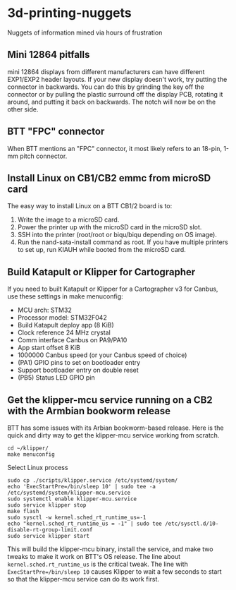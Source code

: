 # 3d-printing-nuggets
Nuggets of information mined via hours of frustration

## Mini 12864 pitfalls
mini 12864 displays from different manufacturers can have different EXP1/EXP2 header layouts. If your new display doesn't work, try putting the connector in backwards. You can do this by grinding the key off the connector or by pulling the plastic surround off the display PCB, rotating it around, and putting it back on backwards. The notch will now be on the other side. 

## BTT "FPC" connector
When BTT mentions an "FPC" connector, it most likely refers to an 18-pin, 1-mm pitch connector. 

## Install Linux on CB1/CB2 emmc from microSD card
The easy way to install Linux on a BTT CB1/2 board is to:
1. Write the image to a microSD card.
2. Power the printer up with the microSD card in the microSD slot.
3. SSH into the printer (root/root or biqu/biqu depending on OS image).
4. Run the nand-sata-install command as root.
If you have multiple printers to set up, run KIAUH while booted from the microSD card.

## Build Katapult or Klipper for Cartographer
If you need to built Katapult or Klipper for a Cartographer v3 for Canbus, use these settings in make menuconfig:
* MCU arch: STM32
* Processor model: STM32F042
* Build Katapult deploy app (8 KiB)
* Clock reference 24 MHz crystal
* Comm interface Canbus on PA9/PA10
* App start offset 8 KiB
* 1000000 Canbus speed (or your Canbus speed of choice)
* (PA1) GPIO pins to set on bootloader entry
* Support bootloader entry on double reset
* (PB5) Status LED GPIO pin

## Get the klipper-mcu service running on a CB2 with the Armbian bookworm release
BTT has some issues with its Arbian bookworm-based release. Here is the quick and dirty way to get the klipper-mcu service working from scratch. 
```
cd ~/klipper/
make menuconfig
```
Select Linux process
```
sudo cp ./scripts/klipper.service /etc/systemd/system/
echo 'ExecStartPre=/bin/sleep 10' | sudo tee -a /etc/systemd/system/klipper-mcu.service
sudo systemctl enable klipper-mcu.service
sudo service klipper stop
make flash
sudo sysctl -w kernel.sched_rt_runtime_us=-1
echo "kernel.sched_rt_runtime_us = -1" | sudo tee /etc/sysctl.d/10-disable-rt-group-limit.conf
sudo service klipper start
```
This will build the klipper-mcu binary, install the service, and make two tweaks to make it work on BTT's OS release. The line about `kernel.sched.rt_runtime_us` is the critical tweak. The line with `ExecStartPre=/bin/sleep 10` causes Klipper to wait a few seconds to start so that the klipper-mcu service can do its work first. 

